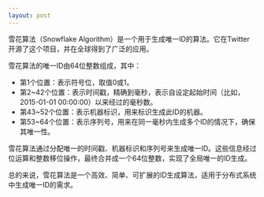 ```yaml
---
layout: post
---
```

雪花算法（Snowflake Algorithm）是一个用于生成唯一ID的算法。它在Twitter开源了这个项目，并在全球得到了广泛的应用。

雪花算法的唯一ID由64位整数组成，其中：

- 第1个位置：表示符号位，取值0或1。
- 第2~42个位置：表示时间戳，精确到毫秒，表示自设定起始时间（比如，2015-01-01 00:00:00）以来经过的毫秒数。
- 第43~52个位置：表示机器标识，用来标识生成此ID的机器。
- 第53~64个位置：表示序列号，用来在同一毫秒内生成多个ID的情况下，确保其唯一性。

雪花算法通过分配唯一的时间戳、机器标识和序列号来生成唯一ID。这些信息经过位运算和整数移位操作，最终合并成一个64位整数，实现了全局唯一的ID生成。

总的来说，雪花算法是一个高效、简单、可扩展的ID生成算法，适用于分布式系统中生成唯一ID的需求。
